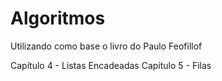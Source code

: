 # Algoritmos

Utilizando como base o livro do Paulo Feofillof

Capítulo 4 - Listas Encadeadas
Capítulo 5 - Filas
